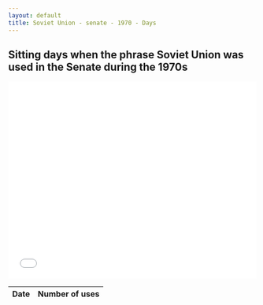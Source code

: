 ```yaml
---
layout: default
title: Soviet Union - senate - 1970 - Days
---
```

## Sitting days when the phrase **Soviet Union** was used in the Senate during the 1970s

<iframe width="100%" height="400" frameborder="0" scrolling="no" src="//plot.ly/~wragge/1933.embed"></iframe>

| Date | Number of uses |
|--------------|----------------|
